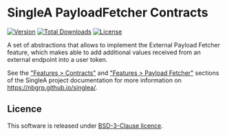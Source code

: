 # SingleA PayloadFetcher Contracts

[![Version](http://poser.pugx.org/nbgrp/singlea-payload-fetcher-contracts/version)](https://packagist.org/packages/nbgrp/singlea-payload-fetcher-contracts)
[![Total Downloads](http://poser.pugx.org/nbgrp/singlea-payload-fetcher-contracts/downloads)](https://packagist.org/packages/nbgrp/singlea-payload-fetcher-contracts)
[![License](http://poser.pugx.org/nbgrp/singlea-payload-fetcher-contracts/license)](https://packagist.org/packages/nbgrp/singlea-payload-fetcher-contracts)

A set of abstractions that allows to implement the External Payload Fetcher feature, which makes
able to add additional values received from an external endpoint into a user token.

See the ["Features > Contracts"](https://nbgrp.github.io/singlea/features/contracts/)
and ["Features > Payload Fetcher"](https://nbgrp.github.io/singlea/features/payload-fetcher/)
sections of the SingleA project documentation for more information
on https://nbgrp.github.io/singlea/.

## Licence

This software is released under [BSD-3-Clause licence](LICENSE).
